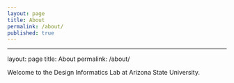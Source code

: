 ```yaml
---
layout: page
title: About
permalink: /about/
published: true
---
```

---
layout: page
title: About
permalink: /about/


Welcome to the Design Informatics Lab at Arizona State University.
